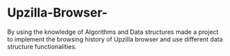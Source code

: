 # Upzilla-Browser-
By using the knowledge of Algorithms and Data structures made a project to implement the browsing history of Upzilla browser and use different data structure functionalities.
